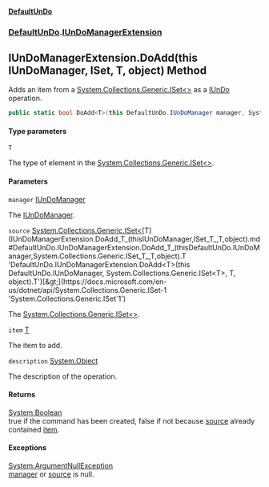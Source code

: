 #### [DefaultUnDo](DefaultUnDo.md 'DefaultUnDo')
### [DefaultUnDo](DefaultUnDo.md#DefaultUnDo 'DefaultUnDo').[IUnDoManagerExtension](IUnDoManagerExtension.md 'DefaultUnDo.IUnDoManagerExtension')

## IUnDoManagerExtension.DoAdd<T>(this IUnDoManager, ISet<T>, T, object) Method

Adds an item from a [System.Collections.Generic.ISet&lt;&gt;](https://docs.microsoft.com/en-us/dotnet/api/System.Collections.Generic.ISet-1 'System.Collections.Generic.ISet`1') as a [IUnDo](IUnDo.md 'DefaultUnDo.IUnDo') operation.

```csharp
public static bool DoAdd<T>(this DefaultUnDo.IUnDoManager manager, System.Collections.Generic.ISet<T> source, T item, object? description=null);
```
#### Type parameters

<a name='DefaultUnDo.IUnDoManagerExtension.DoAdd_T_(thisDefaultUnDo.IUnDoManager,System.Collections.Generic.ISet_T_,T,object).T'></a>

`T`

The type of element in the [System.Collections.Generic.ISet&lt;&gt;](https://docs.microsoft.com/en-us/dotnet/api/System.Collections.Generic.ISet-1 'System.Collections.Generic.ISet`1').
#### Parameters

<a name='DefaultUnDo.IUnDoManagerExtension.DoAdd_T_(thisDefaultUnDo.IUnDoManager,System.Collections.Generic.ISet_T_,T,object).manager'></a>

`manager` [IUnDoManager](IUnDoManager.md 'DefaultUnDo.IUnDoManager')

The [IUnDoManager](IUnDoManager.md 'DefaultUnDo.IUnDoManager').

<a name='DefaultUnDo.IUnDoManagerExtension.DoAdd_T_(thisDefaultUnDo.IUnDoManager,System.Collections.Generic.ISet_T_,T,object).source'></a>

`source` [System.Collections.Generic.ISet&lt;](https://docs.microsoft.com/en-us/dotnet/api/System.Collections.Generic.ISet-1 'System.Collections.Generic.ISet`1')[T](IUnDoManagerExtension.DoAdd_T_(thisIUnDoManager,ISet_T_,T,object).md#DefaultUnDo.IUnDoManagerExtension.DoAdd_T_(thisDefaultUnDo.IUnDoManager,System.Collections.Generic.ISet_T_,T,object).T 'DefaultUnDo.IUnDoManagerExtension.DoAdd<T>(this DefaultUnDo.IUnDoManager, System.Collections.Generic.ISet<T>, T, object).T')[&gt;](https://docs.microsoft.com/en-us/dotnet/api/System.Collections.Generic.ISet-1 'System.Collections.Generic.ISet`1')

The [System.Collections.Generic.ISet&lt;&gt;](https://docs.microsoft.com/en-us/dotnet/api/System.Collections.Generic.ISet-1 'System.Collections.Generic.ISet`1').

<a name='DefaultUnDo.IUnDoManagerExtension.DoAdd_T_(thisDefaultUnDo.IUnDoManager,System.Collections.Generic.ISet_T_,T,object).item'></a>

`item` [T](IUnDoManagerExtension.DoAdd_T_(thisIUnDoManager,ISet_T_,T,object).md#DefaultUnDo.IUnDoManagerExtension.DoAdd_T_(thisDefaultUnDo.IUnDoManager,System.Collections.Generic.ISet_T_,T,object).T 'DefaultUnDo.IUnDoManagerExtension.DoAdd<T>(this DefaultUnDo.IUnDoManager, System.Collections.Generic.ISet<T>, T, object).T')

The item to add.

<a name='DefaultUnDo.IUnDoManagerExtension.DoAdd_T_(thisDefaultUnDo.IUnDoManager,System.Collections.Generic.ISet_T_,T,object).description'></a>

`description` [System.Object](https://docs.microsoft.com/en-us/dotnet/api/System.Object 'System.Object')

The description of the operation.

#### Returns
[System.Boolean](https://docs.microsoft.com/en-us/dotnet/api/System.Boolean 'System.Boolean')  
true if the command has been created, false if not because [source](IUnDoManagerExtension.DoAdd_T_(thisIUnDoManager,ISet_T_,T,object).md#DefaultUnDo.IUnDoManagerExtension.DoAdd_T_(thisDefaultUnDo.IUnDoManager,System.Collections.Generic.ISet_T_,T,object).source 'DefaultUnDo.IUnDoManagerExtension.DoAdd<T>(this DefaultUnDo.IUnDoManager, System.Collections.Generic.ISet<T>, T, object).source') already contained [item](IUnDoManagerExtension.DoAdd_T_(thisIUnDoManager,ISet_T_,T,object).md#DefaultUnDo.IUnDoManagerExtension.DoAdd_T_(thisDefaultUnDo.IUnDoManager,System.Collections.Generic.ISet_T_,T,object).item 'DefaultUnDo.IUnDoManagerExtension.DoAdd<T>(this DefaultUnDo.IUnDoManager, System.Collections.Generic.ISet<T>, T, object).item').

#### Exceptions

[System.ArgumentNullException](https://docs.microsoft.com/en-us/dotnet/api/System.ArgumentNullException 'System.ArgumentNullException')  
[manager](IUnDoManagerExtension.DoAdd_T_(thisIUnDoManager,ISet_T_,T,object).md#DefaultUnDo.IUnDoManagerExtension.DoAdd_T_(thisDefaultUnDo.IUnDoManager,System.Collections.Generic.ISet_T_,T,object).manager 'DefaultUnDo.IUnDoManagerExtension.DoAdd<T>(this DefaultUnDo.IUnDoManager, System.Collections.Generic.ISet<T>, T, object).manager') or [source](IUnDoManagerExtension.DoAdd_T_(thisIUnDoManager,ISet_T_,T,object).md#DefaultUnDo.IUnDoManagerExtension.DoAdd_T_(thisDefaultUnDo.IUnDoManager,System.Collections.Generic.ISet_T_,T,object).source 'DefaultUnDo.IUnDoManagerExtension.DoAdd<T>(this DefaultUnDo.IUnDoManager, System.Collections.Generic.ISet<T>, T, object).source') is null.